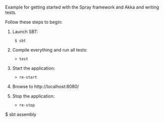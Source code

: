 Example for getting started with the Spray framework and Akka and writing tests.


Follow these steps to begin:

1. Launch SBT:

        $ sbt

2. Compile everything and run all tests:

        > test

3. Start the application:

        > re-start

4. Browse to http://localhost:8080/

5. Stop the application:

        > re-stop

$ sbt assembly

